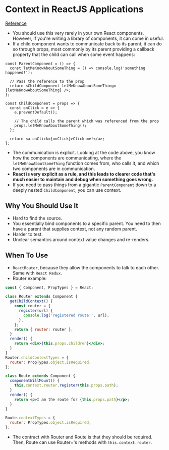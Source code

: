 # Context in ReactJS Applications
[Reference](https://javascriptplayground.com/context-in-reactjs-applications/)

- You should use this very rarely in your own React components. However, if you're writing a library of components, it can come in useful.
- If a child component wants to communicate back to its parent, it can do so through props, most commonly by its parent providing a callback property that the child can call when some event happens:

```
const ParentComponent = () => {
  const letMeKnowAboutSomeThing = () => console.log('something happened!');

  // Pass the reference to the prop
  return <ChildComponent letMeKnowAboutSomeThing={letMeKnowAboutSomeThing} />;
};

const ChildComponent = props => {
  const onClick = e => {
    e.preventDefault();

    // The child calls the parent which was referenced from the prop
    props.letMeKnowAboutSomeThing();
  };

  return <a onClick={onClick}>Click me!</a>;
};
```

- The communication is explicit. Looking at the code above, you know how the components are communicating, where the `letMeKnowAboutSomeThing` function comes from, who calls it, and which two components are in communication.
- **React is very explicit as a rule, and this leads to clearer code that's much easier to maintain and debug when something goes wrong.**
- If you need to pass things from a gigantic `ParentComponent` down to a deeply nested `ChildComponent`, you can use context.

## Why You Should Use It

- Hard to find the source.
- You essentially bind components to a specific parent. You need to then have a parent that supplies context, not any random parent.
- Harder to test.
- Unclear semantics around context value changes and re-renders.

## When To Use

- `ReactRouter`, because they allow the components to talk to each other. Same with `React Redux`.
- Router example:

``` jsx
const { Component, PropTypes } = React;

class Router extends Component {
  getChildContext() {
    const router = {
      register(url) {
        console.log('registered route!', url);
      },
    };
    return { router: router };
  }
  render() {
    return <div>{this.props.children}</div>;
  }
}
Router.childContextTypes = {
  router: PropTypes.object.isRequired,
};

class Route extends Component {
  componentWillMount() {
    this.context.router.register(this.props.path);
  }
  render() {
    return <p>I am the route for {this.props.path}</p>;
  }
}

Route.contextTypes = {
  router: PropTypes.object.isRequired,
};
```

- The contract with Router and Route is that they should be required. Then, Route can use Router='s methods with `this.context.router`.
